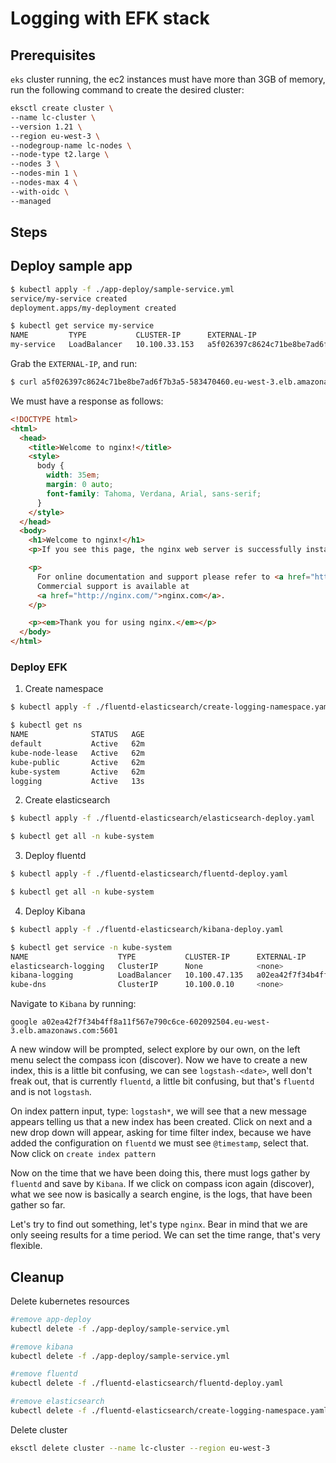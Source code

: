 # Logging with EFK stack

## Prerequisites

`eks` cluster running, the ec2 instances must have more than 3GB of memory, run the following command to create the desired cluster:

```bash
eksctl create cluster \
--name lc-cluster \
--version 1.21 \
--region eu-west-3 \
--nodegroup-name lc-nodes \
--node-type t2.large \
--nodes 3 \
--nodes-min 1 \
--nodes-max 4 \
--with-oidc \
--managed
```

## Steps

## Deploy sample app

```bash
$ kubectl apply -f ./app-deploy/sample-service.yml
service/my-service created
deployment.apps/my-deployment created
```

```bash
$ kubectl get service my-service
NAME         TYPE           CLUSTER-IP      EXTERNAL-IP                                                              PORT(S)        AGE
my-service   LoadBalancer   10.100.33.153   a5f026397c8624c71be8be7ad6f7b3a5-583470460.eu-west-3.elb.amazonaws.com   80:31509/TCP   87s
```

Grab the `EXTERNAL-IP`, and run:

```bash
$ curl a5f026397c8624c71be8be7ad6f7b3a5-583470460.eu-west-3.elb.amazonaws.com
```

We must have a response as follows:

```html
<!DOCTYPE html>
<html>
  <head>
    <title>Welcome to nginx!</title>
    <style>
      body {
        width: 35em;
        margin: 0 auto;
        font-family: Tahoma, Verdana, Arial, sans-serif;
      }
    </style>
  </head>
  <body>
    <h1>Welcome to nginx!</h1>
    <p>If you see this page, the nginx web server is successfully installed and working. Further configuration is required.</p>

    <p>
      For online documentation and support please refer to <a href="http://nginx.org/">nginx.org</a>.<br />
      Commercial support is available at
      <a href="http://nginx.com/">nginx.com</a>.
    </p>

    <p><em>Thank you for using nginx.</em></p>
  </body>
</html>
```

### Deploy EFK

1. Create namespace

```bash
$ kubectl apply -f ./fluentd-elasticsearch/create-logging-namespace.yaml
```

```bash
$ kubectl get ns
NAME              STATUS   AGE
default           Active   62m
kube-node-lease   Active   62m
kube-public       Active   62m
kube-system       Active   62m
logging           Active   13s
```

2. Create elasticsearch

```bash
$ kubectl apply -f ./fluentd-elasticsearch/elasticsearch-deploy.yaml
```

```bash
$ kubectl get all -n kube-system
```

3. Deploy fluentd

```bash
$ kubectl apply -f ./fluentd-elasticsearch/fluentd-deploy.yaml
```

```bash
$ kubectl get all -n kube-system
```

4. Deploy Kibana

```bash
$ kubectl apply -f ./fluentd-elasticsearch/kibana-deploy.yaml
```

```bash
$ kubectl get service -n kube-system
NAME                    TYPE           CLUSTER-IP      EXTERNAL-IP                                                              PORT(S)             AGE
elasticsearch-logging   ClusterIP      None            <none>                                                                   9200/TCP,9300/TCP   110m
kibana-logging          LoadBalancer   10.100.47.135   a02ea42f7f34b4ff8a11f567e790c6ce-602092504.eu-west-3.elb.amazonaws.com   5601:31469/TCP      77m
kube-dns                ClusterIP      10.100.0.10     <none>                                                                   53/UDP,53/TCP       146m
```

Navigate to `Kibana` by running:

```
google a02ea42f7f34b4ff8a11f567e790c6ce-602092504.eu-west-3.elb.amazonaws.com:5601
```

A new window will be prompted, select explore by our own, on the left menu select the compass icon (discover). Now we have to create a new index, this is a little bit confusing, we can see `logstash-<date>`, well don't freak out, that is currently `fluentd`, a little bit confusing, but that's `fluentd` and is not `logstash`.

On index pattern input, type: `logstash*`, we will see that a new message appears telling us that a new index has been created. Click on next and a new drop down will appear, asking for time filter index, because we have added the configuration on `fluentd` we must see `@timestamp`, select that. Now click on `create index pattern`

Now on the time that we have been doing this, there must logs gather by `fluentd` and save by `Kibana`. If we click on compass icon again (discover), what we see now is basically a search engine, is the logs, that have been gather so far.

Let's try to find out something, let's type `nginx`. Bear in mind that we are only seeing results for a time period. We can set the time range, that's very flexible.

## Cleanup

Delete kubernetes resources

```bash
#remove app-deploy
kubectl delete -f ./app-deploy/sample-service.yml

#remove kibana
kubectl delete -f ./app-deploy/sample-service.yml

#remove fluentd
kubectl delete -f ./fluentd-elasticsearch/fluentd-deploy.yaml

#remove elasticsearch
kubectl delete -f ./fluentd-elasticsearch/create-logging-namespace.yaml
```

Delete cluster

```bash
eksctl delete cluster --name lc-cluster --region eu-west-3
```

